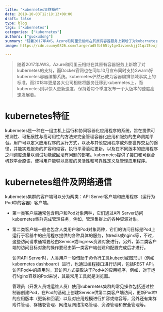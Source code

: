 ```yaml
---
title: "kubernetes集群概述"
date: 2018-10-03T12:18:13+08:00
draft: false
type: blog
tags: ["kubernetes"]
categories: ["kubernetes"]
authors: ["guoxudong"]
summary: "随着2017年AWS，Azure和阿里云相继在其原有容器服务上新增了对kubernetes的支持，而Docker官网也在同年10月宣布同时支持Swarm好kubernetes容器编排系统。kubernetes俨然已成为容器编排领域事实上的标准，而2018年更是各大公司相继将服务迁移到kubernetes上，而kubernetes则以惊人更新速度，保持着每个季度发布一个大版本的速度高速发展着。"
image: https://cdn.suuny0826.com/large/ad5fbf65ly1ge3ivbmskjj21qi15owjf.jpg

---
```

>随着2017年AWS，Azure和阿里云相继在其原有容器服务上新增了对kubernetes的支持，而Docker官网也在同年10月宣布同时支持Swarm好kubernetes容器编排系统。kubernetes俨然已成为容器编排领域事实上的标准，而2018年更是各大公司相继将服务迁移到kubernetes上，而kubernetes则以惊人更新速度，保持着每个季度发布一个大版本的速度高速发展着。

# kubernetes特征

kubernetes是一种在一组主机上运行和协同容器化应用程序的系统，旨在提供可预测性、可拓展性与高可用性的方法来完全管理容器化应用和服务的生命周期平台。用户可以定义应用程序的运行方式，以及与其他应用程序或外部世界交互的途径，并能实现服务的扩容和缩容，执行平滑滚动更新，以及在不同版本的应用程序之间调度流量以测试功能或回滚有问题的部署。kubernetes提供了接口和可组合帆软平台原语，使得用户能够以高度的灵活性和可靠性定义及管理应用程序。

# kubernetes组件及网络通信

kubernetes集群的客户端可以分为两类：API Server客户端和应用程序（运行为Pod中的容器）客户端。

* 第一类客户端通常包含用户和Pod对象两种，它们通过API Server访问kubernetes集群完成管理任务，例如，管理集群上的各种资源对象。
* 第二类客户端一般也包含人类用户和Pod对象两种，它们的访问目标是Pod上运行于容器中的应用程序提供的各种具体的服务，如redis或nginx等，不过，这些访问请求通常要经由Service或Ingress资源对象进行。另外，第二类客户端的访问目标对象的操作要经由第一类客户端创建和配置完成后才进行。

    访问API Server时，人类用户一般借助于命令行工具kubectl或图形UI（例如kubernetes dashboard）进行，也通过编程接口进行访问，包括REST API。访问Pod中的应用时，其访问方式要取决于Pod中的应用程序，例如，对于运行Nginx容器的Pod来说，其最常用工具就是浏览器。

    管理员（开发人员或运维人员）使用kubernetes集群的常见操作包括通过控制器创建Pod，在Pod的基础上创建Service供第二类客户端访问，更新Pod中的应用版本（更新和回滚）以及对应用规模进行扩容或缩容等，另外还有集群附件管理、存储卷管理、网络及网络策略管理、资源管理和安全管理等。